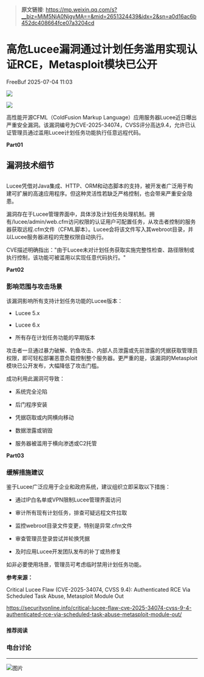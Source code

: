 > **原文链接**: https://mp.weixin.qq.com/s?__biz=MjM5NjA0NjgyMA==&mid=2651324439&idx=2&sn=a0d16ac6b452dc408664fce07a3204cd

#  高危Lucee漏洞通过计划任务滥用实现认证RCE，Metasploit模块已公开  
 FreeBuf   2025-07-04 11:03  
  
![](https://mmbiz.qpic.cn/mmbiz_gif/qq5rfBadR38jUokdlWSNlAjmEsO1rzv3srXShFRuTKBGDwkj4gvYy34iajd6zQiaKl77Wsy9mjC0xBCRg0YgDIWg/640?wx_fmt=gif "")  
  
  
![](https://mmbiz.qpic.cn/mmbiz_jpg/qq5rfBadR3ica9YjnMjbyPguILa0zKicqhA6VAFf1szrOokO8SDPk9SLiah0AWqng9jk2yK0D6scFhgYMVE2TmfYQ/640?wx_fmt=jpeg&from=appmsg "")  
  
  
高性能开源CFML（ColdFusion Markup Language）应用服务器Lucee近日曝出严重安全漏洞。该漏洞编号为CVE-2025-34074，CVSS评分高达9.4，允许已认证管理员通过滥用Lucee计划任务功能执行任意远程代码。  
  
  
**Part01**  
## 漏洞技术细节  
##   
  
Lucee凭借对Java集成、HTTP、ORM和动态脚本的支持，被开发者广泛用于构建可扩展的高速应用程序。但这种灵活性若缺乏严格控制，也会带来严重安全隐患。  
  
  
漏洞存在于Lucee管理界面中，具体涉及计划任务处理机制。拥有/lucee/admin/web.cfm访问权限的认证用户可配置任务，从攻击者控制的服务器获取远程.cfm文件（CFML脚本）。Lucee会将该文件写入其webroot目录，并以Lucee服务器进程的完整权限自动执行。  
  
  
CVE描述明确指出："由于Lucee未对计划任务获取实施完整性检查、路径限制或执行控制，该功能可被滥用以实现任意代码执行。"  
  
  
**Part02**  
### 影响范围与攻击场景  
  
  
该漏洞影响所有支持计划任务功能的Lucee版本：  
- Lucee 5.x  
  
- Lucee 6.x  
  
- 所有存在计划任务功能的早期版本  
  
  
攻击者一旦通过暴力破解、钓鱼攻击、内部人员泄露或先前泄露的凭据获取管理员权限，即可轻松部署恶意负载控制整个服务器。更严重的是，该漏洞的Metasploit模块已公开发布，大幅降低了攻击门槛。  
  
  
成功利用此漏洞可导致：  
- 系统完全沦陷  
  
- 后门程序安装  
  
- 凭据窃取或内网横向移动  
  
- 数据泄露或销毁  
  
- 服务器被滥用于横向渗透或C2托管  
  
**Part03**  
### 缓解措施建议  
  
  
鉴于Lucee广泛应用于企业和政府系统，建议组织立即采取以下措施：  
- 通过IP白名单或VPN限制Lucee管理界面访问  
  
- 审计所有现有计划任务，排查可疑远程文件拉取  
  
- 监控webroot目录文件变更，特别是异常.cfm文件  
  
- 审查管理员登录尝试并轮换凭据  
  
- 及时应用Lucee开发团队发布的补丁或热修复  
  
  
如非必要使用场景，管理员可考虑临时禁用计划任务功能。  
  
  
**参考来源：**  
  
Critical Lucee Flaw (CVE-2025-34074, CVSS 9.4): Authenticated RCE Via Scheduled Task Abuse, Metasploit Module Out  
  
https://securityonline.info/critical-lucee-flaw-cve-2025-34074-cvss-9-4-authenticated-rce-via-scheduled-task-abuse-metasploit-module-out/  
  
  
###   
###   
###   
  
**推荐阅读**  
  
[](https://mp.weixin.qq.com/s?__biz=MjM5NjA0NjgyMA==&mid=2651324107&idx=1&sn=f89429997e0347cfe1580cc8ca6e858b&scene=21#wechat_redirect)  
  
### 电台讨论  
  
****  
  
  
  
![图片](https://mmbiz.qpic.cn/mmbiz_gif/qq5rfBadR3icF8RMnJbsqatMibR6OicVrUDaz0fyxNtBDpPlLfibJZILzHQcwaKkb4ia57xAShIJfQ54HjOG1oPXBew/640?wx_fmt=gif&wxfrom=5&wx_lazy=1&tp=webp "")  
  
   
  
